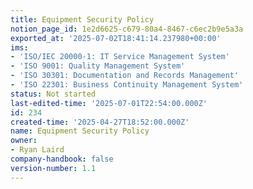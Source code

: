 ```yaml
---
title: Equipment Security Policy
notion_page_id: 1e2d6625-c679-80a4-8467-c6ec2b9e5a3a
exported_at: '2025-07-02T18:41:14.237980+00:00'
ims:
- 'ISO/IEC 20000-1: IT Service Management System'
- 'ISO 9001: Quality Management System'
- 'ISO 30301: Documentation and Records Management'
- 'ISO 22301: Business Continuity Management System'
status: Not started
last-edited-time: '2025-07-01T22:54:00.000Z'
id: 234
created-time: '2025-04-27T18:52:00.000Z'
name: Equipment Security Policy
owner:
- Ryan Laird
company-handbook: false
version-number: 1.1
---
```


<!-- Unsupported block type: unsupported -->